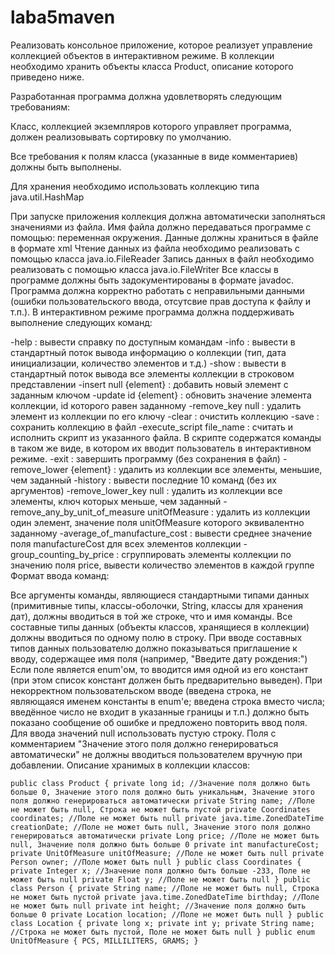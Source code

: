 # laba5maven
Реализовать консольное приложение, которое реализует управление коллекцией объектов в интерактивном режиме. В коллекции необходимо хранить объекты класса Product, описание которого приведено ниже.

Разработанная программа должна удовлетворять следующим требованиям:

Класс, коллекцией экземпляров которого управляет программа, должен реализовывать сортировку по умолчанию.

Все требования к полям класса (указанные в виде комментариев) должны быть выполнены.

Для хранения необходимо использовать коллекцию типа java.util.HashMap

При запуске приложения коллекция должна автоматически заполняться значениями из файла.
Имя файла должно передаваться программе с помощью: переменная окружения.
Данные должны храниться в файле в формате xml
Чтение данных из файла необходимо реализовать с помощью класса java.io.FileReader
Запись данных в файл необходимо реализовать с помощью класса java.io.FileWriter
Все классы в программе должны быть задокументированы в формате javadoc.
Программа должна корректно работать с неправильными данными (ошибки пользовательского ввода, отсутсвие прав доступа к файлу и т.п.).
В интерактивном режиме программа должна поддерживать выполнение следующих команд:

-help : вывести справку по доступным командам
-info : вывести в стандартный поток вывода информацию о коллекции (тип, дата инициализации, количество элементов и т.д.)
-show : вывести в стандартный поток вывода все элементы коллекции в строковом представлении
-insert null {element} : добавить новый элемент с заданным ключом
-update id {element} : обновить значение элемента коллекции, id которого равен заданному
-remove_key null : удалить элемент из коллекции по его ключу
-clear : очистить коллекцию
-save : сохранить коллекцию в файл
-execute_script file_name : считать и исполнить скрипт из указанного файла. В скрипте содержатся команды в таком же виде, в котором их вводит пользователь в интерактивном режиме.
-exit : завершить программу (без сохранения в файл)
-remove_lower {element} : удалить из коллекции все элементы, меньшие, чем заданный
-history : вывести последние 10 команд (без их аргументов)
-remove_lower_key null : удалить из коллекции все элементы, ключ которых меньше, чем заданный
-remove_any_by_unit_of_measure unitOfMeasure : удалить из коллекции один элемент, значение поля unitOfMeasure которого эквивалентно заданному
-average_of_manufacture_cost : вывести среднее значение поля manufactureCost для всех элементов коллекции
-group_counting_by_price : сгруппировать элементы коллекции по значению поля price, вывести количество элементов в каждой группе
Формат ввода команд:

Все аргументы команды, являющиеся стандартными типами данных (примитивные типы, классы-оболочки, String, классы для хранения дат), должны вводиться в той же строке, что и имя команды.
Все составные типы данных (объекты классов, хранящиеся в коллекции) должны вводиться по одному полю в строку.
При вводе составных типов данных пользователю должно показываться приглашение к вводу, содержащее имя поля (например, "Введите дату рождения:")
Если поле является enum'ом, то вводится имя одной из его констант (при этом список констант должен быть предварительно выведен).
При некорректном пользовательском вводе (введена строка, не являющаяся именем константы в enum'е; введена строка вместо числа; введённое число не входит в указанные границы и т.п.) должно быть показано сообщение об ошибке и предложено повторить ввод поля.
Для ввода значений null использовать пустую строку.
Поля с комментарием "Значение этого поля должно генерироваться автоматически" не должны вводиться пользователем вручную при добавлении.
Описание хранимых в коллекции классов:

`public class Product {
    private long id; //Значение поля должно быть больше 0, Значение этого поля должно быть уникальным, Значение этого поля должно генерироваться автоматически
    private String name; //Поле не может быть null, Строка не может быть пустой
    private Coordinates coordinates; //Поле не может быть null
    private java.time.ZonedDateTime creationDate; //Поле не может быть null, Значение этого поля должно генерироваться автоматически
    private Long price; //Поле не может быть null, Значение поля должно быть больше 0
    private int manufactureCost;
    private UnitOfMeasure unitOfMeasure; //Поле не может быть null
    private Person owner; //Поле может быть null
}
public class Coordinates {
    private Integer x; //Значение поля должно быть больше -233, Поле не может быть null
    private Float y; //Поле не может быть null
}
public class Person {
    private String name; //Поле не может быть null, Строка не может быть пустой
    private java.time.ZonedDateTime birthday; //Поле не может быть null
    private int height; //Значение поля должно быть больше 0
    private Location location; //Поле не может быть null
}
public class Location {
    private long x;
    private int y;
    private String name; //Строка не может быть пустой, Поле не может быть null
}
public enum UnitOfMeasure {
    PCS,
    MILLILITERS,
    GRAMS;
}`
